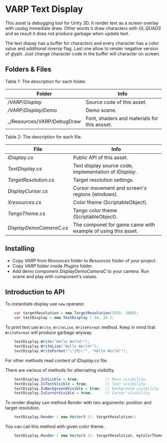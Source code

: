 # VARP Text Display

This asset is debugging tool for Unity 3D. It render text as a screen overlay with usubg immediate draw. Other words it draw characters with _GL.QUADS_ and as result it does not produce garbage when update text. 

The text dispay has a buffer for characters and every character has a color value and additional _inverse_ flag. Last one allow to render negative version of glyph. Just change character code in the buffer will character on screen. 

## Folders & Files

Table 1: The description for each folder. 

| Folder                           | Info                      | 
|----------------------------------|---------------------------|
| _/VARP/Display_          | Source code of this asset. |
| _/VARP/Display/Demo_     | Demo scene. |
| _/Resources/VARP/DebugDraw  | Font, shaders and materials for this assset. |


Table 2: The description for each file. 

| File                 | Info                                  |
|----------------------|---------------------------------------|
| _IDisplay.cs_        | Public API of this asset. |
| _TextDisplay.cs_     | Text display source code, implementation of _IDisplay_. |
| _TargetResolution.cs_| Target resolution settings. |
| _DisplayCursor.cs_   | Cursor movement and screen's regions (windows). |
| _Xresources.cs_      | Color theme (ScriptableObject). |
| _TangoTheme.cs_      | Tango color theme (ScriptableObject). |
| _DisplayDemoCameraC.cs_ | The componet for game came with example of using this asset. |

## Installing 

- Copy _VARP_ from _Resources_ folder to _Resources_ folder of your project. 
- Copy _VARP_ folder inside _Plugins_ folder. 
- Add demo component _DisplayDemoCameraC_ to your camera. Run scene and play with component's values.

## Introduction to API

To instantiate display use `new` operator.

```C#
    var targetResolution = new TargetResolution(1920, 1080);
    var textDisplay = new TextDisplay ( 64, 24 );
```
To print text use `Write`, `WriteLine`, `WriteFormat` method. Keep in mind that `WriteFormat` will produce garbage anyway.

```C#
    textDisplay.Write("Hello World!");
    textDisplay.WriteLine("Hello World!");
    textDisplay.WriteFormat("\"{0}\"", "Hello World!");
```
For other methods read content of _IDisplay.cs_ file.

There are various of methods for alternating visibility.
 
```C#
    textDisplay.IsVisible = true;            // Main visibility
    textDisplay.IsTextVisible = true;        // Text visibility
    textDisplay.IsBackgroundVisible = true;  // Background visibility
    textDisplay.IsCursorVisible = true;      // Cursor visibility
```

To render display use method _Render_ with two arguments: position and target resolution.

```C#
    textDisplay.Render ( new Vector3 (), targetResolution);
```

You can call this method with given color theme.

```C#
    textDisplay.Render ( new Vector3 (), targetResolution, myColorTheme);
```
